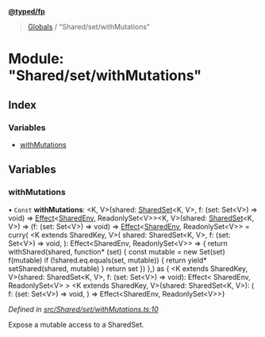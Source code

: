 **[@typed/fp](../README.md)**

> [Globals](../globals.md) / "Shared/set/withMutations"

# Module: "Shared/set/withMutations"

## Index

### Variables

* [withMutations](_shared_set_withmutations_.md#withmutations)

## Variables

### withMutations

• `Const` **withMutations**: \<K, V>(shared: [SharedSet](../interfaces/_shared_set_sharedset_.sharedset.md)\<K, V>, f: (set: Set\<V>) => void) => [Effect](_effect_effect_.effect.md)\<[SharedEnv](../interfaces/_shared_core_services_sharedenv_.sharedenv.md), ReadonlySet\<V>>\<K, V>(shared: [SharedSet](../interfaces/_shared_set_sharedset_.sharedset.md)\<K, V>) => (f: (set: Set\<V>) => void) => [Effect](_effect_effect_.effect.md)\<[SharedEnv](../interfaces/_shared_core_services_sharedenv_.sharedenv.md), ReadonlySet\<V>> = curry( \<K extends SharedKey, V>( shared: SharedSet\<K, V>, f: (set: Set\<V>) => void, ): Effect\<SharedEnv, ReadonlySet\<V>> => { return withShared(shared, function* (set) { const mutable = new Set(set) f(mutable) if (!shared.eq.equals(set, mutable)) { return yield* setShared(shared, mutable) } return set }) },) as { \<K extends SharedKey, V>(shared: SharedSet\<K, V>, f: (set: Set\<V>) => void): Effect\< SharedEnv, ReadonlySet\<V> > \<K extends SharedKey, V>(shared: SharedSet\<K, V>): ( f: (set: Set\<V>) => void, ) => Effect\<SharedEnv, ReadonlySet\<V>>}

*Defined in [src/Shared/set/withMutations.ts:10](https://github.com/TylorS/typed-fp/blob/6ccb290/src/Shared/set/withMutations.ts#L10)*

Expose a mutable access to a SharedSet.
